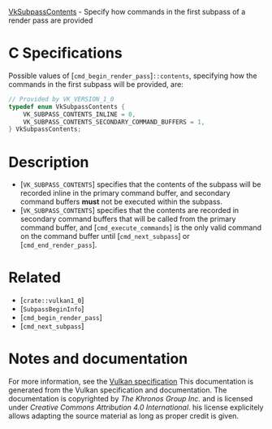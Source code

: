 [VkSubpassContents](https://www.khronos.org/registry/vulkan/specs/1.3-extensions/man/html/VkSubpassContents.html) - Specify how commands in the first subpass of a render pass are provided

# C Specifications
Possible values of [`cmd_begin_render_pass`]`::contents`, specifying
how the commands in the first subpass will be provided, are:
```c
// Provided by VK_VERSION_1_0
typedef enum VkSubpassContents {
    VK_SUBPASS_CONTENTS_INLINE = 0,
    VK_SUBPASS_CONTENTS_SECONDARY_COMMAND_BUFFERS = 1,
} VkSubpassContents;
```

# Description
- [`VK_SUBPASS_CONTENTS`] specifies that the contents of the subpass will be recorded inline in the primary command buffer, and secondary command buffers  **must**  not be executed within the subpass.
- [`VK_SUBPASS_CONTENTS`] specifies that the contents are recorded in secondary command buffers that will be called from the primary command buffer, and [`cmd_execute_commands`] is the only valid command on the command buffer until [`cmd_next_subpass`] or [`cmd_end_render_pass`].

# Related
- [`crate::vulkan1_0`]
- [`SubpassBeginInfo`]
- [`cmd_begin_render_pass`]
- [`cmd_next_subpass`]

# Notes and documentation
For more information, see the [Vulkan specification](https://www.khronos.org/registry/vulkan/specs/1.3-extensions/html/vkspec.html)
This documentation is generated from the Vulkan specification and documentation.
The documentation is copyrighted by *The Khronos Group Inc.* and is licensed under *Creative Commons Attribution 4.0 International*.
his license explicitely allows adapting the source material as long as proper credit is given.
        